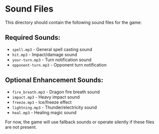 # Sound Files

This directory should contain the following sound files for the game:

## Required Sounds:
- `spell.mp3` - General spell casting sound
- `hit.mp3` - Impact/damage sound
- `your-turn.mp3` - Turn notification sound
- `opponent-turn.mp3` - Opponent turn notification

## Optional Enhancement Sounds:
- `fire_breath.mp3` - Dragon fire breath sound
- `impact.mp3` - Heavy impact sound
- `freeze.mp3` - Ice/freeze effect
- `lightning.mp3` - Thunder/electricity sound
- `heal.mp3` - Healing magic sound

For now, the game will use fallback sounds or operate silently if these files are not present.